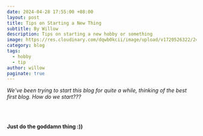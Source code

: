 ```yaml
---
date: 2024-04-28 17:55:00 +08:00
layout: post
title: Tips on Starting a New Thing
subtitle: By Willow
description: Tips on starting a new hobby or something
image: https://res.cloudinary.com/dqwb0kcii/image/upload/v1720526322/24-04-28-redhorse_laptop_vbykhc.jpg
category: blog
tags:
  - hobby
  - tip
author: willow
paginate: true
---
```


*We've been trying to start this blog for quite a while, thinking of the best first blog. How do we start???*

<br>
<br>

**Just do the goddamn thing :))**

<br>